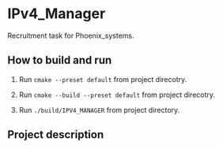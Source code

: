 # IPv4_Manager

Recruitment task for Phoenix_systems.

## How to build and run

1. Run `cmake --preset default` from project direcotry.

2. Run `cmake --build --preset default` from project direcotry.

3. Run `./build/IPV4_MANAGER` from project directory.

## Project description

